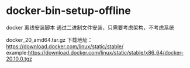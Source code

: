 # docker-bin-setup-offline
docker 离线安装脚本
通过二进制文件安装，只需要考虑架构，不考虑系统

docker_20_amd64.tar.gz 下载地址：https://download.docker.com/linux/static/stable/
example:https://download.docker.com/linux/static/stable/x86_64/docker-20.10.0.tgz